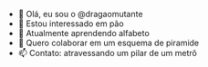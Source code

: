 - 👋 Olá, eu sou o @dragaomutante
- 👀 Estou interessado em pão
- 🌱 Atualmente aprendendo alfabeto
- 💞️ Quero colaborar em um esquema de piramide
- 📫 Contato: atravessando um pilar de um metrô

<!---
dragaomutante/dragaomutante is a ✨ special ✨ repository because its `README.md` (this file) appears on your GitHub profile.
You can click the Preview link to take a look at your changes.
--->
